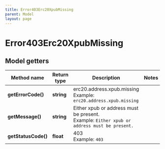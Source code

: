 ```yaml
---
title: Error403Erc20XpubMissing
parent: Model
layout: page
---
```


# Error403Erc20XpubMissing

## Model getters

Method name | Return type | Description | Notes
------------ | ------------- | ------------- | -------------
**getErrorCode()** | **string** | erc20.address.xpub.missing <br>Example: `erc20.address.xpub.missing` |
**getMessage()** | **string** | Either xpub or address must be present. <br>Example: `Either xpub or address must be present.` |
**getStatusCode()** | **float** | 403 <br>Example: `403` |

